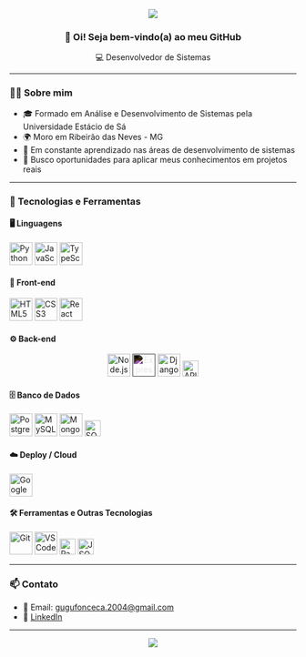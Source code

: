 <p align="center">
  <img src="https://capsule-render.vercel.app/api?type=waving&color=1e1e2f&height=150&section=header&text=Gustavo%20Andrade&fontSize=35&fontColor=ffffff" />
</p>

<h3 align="center">👋 Oi! Seja bem-vindo(a) ao meu GitHub</h3>

<p align="center">💻 Desenvolvedor de Sistemas </p>

---

### 👨‍💻 Sobre mim

- 🎓 Formado em Análise e Desenvolvimento de Sistemas pela Universidade Estácio de Sá  
- 🌍 Moro em Ribeirão das Neves - MG  
- 🚀 Em constante aprendizado nas áreas de desenvolvimento de sistemas  
- 🎯 Busco oportunidades para aplicar meus conhecimentos em projetos reais

---

### 🧰 Tecnologias e Ferramentas

<h4>🖥️ Linguagens</h4>
<p>
  <img src="https://cdn.jsdelivr.net/gh/devicons/devicon/icons/python/python-original.svg" width="40" title="Python"/>
  <img src="https://cdn.jsdelivr.net/gh/devicons/devicon/icons/javascript/javascript-original.svg" width="40" title="JavaScript"/>
  <img src="https://cdn.jsdelivr.net/gh/devicons/devicon/icons/typescript/typescript-original.svg" width="40" title="TypeScript"/>
</p>

<h4>🎨 Front-end</h4>
<p>
  <img src="https://cdn.jsdelivr.net/gh/devicons/devicon/icons/html5/html5-original.svg" width="40" title="HTML5"/>
  <img src="https://cdn.jsdelivr.net/gh/devicons/devicon/icons/css3/css3-original.svg" width="40" title="CSS3"/>
  <img src="https://cdn.jsdelivr.net/gh/devicons/devicon/icons/react/react-original.svg" width="40" title="React"/>
</p>

<h4>⚙️ Back-end</h4>
<p align="center">
  <img src="https://cdn.jsdelivr.net/gh/devicons/devicon/icons/nodejs/nodejs-original.svg" width="40" title="Node.js"/>
  <img src="https://cdn.jsdelivr.net/gh/devicons/devicon/icons/express/express-original.svg" width="40" title="Express.js" style="filter: invert(100%);"/>
  <img src="https://cdn.jsdelivr.net/gh/devicons/devicon/icons/django/django-plain.svg" width="40" title="Django"/>
  <img src="https://img.shields.io/badge/API-REST-blue?style=for-the-badge" height="28" title="API REST"/>
</p>

<h4>🗄️ Banco de Dados</h4>
<p>
  <img src="https://cdn.jsdelivr.net/gh/devicons/devicon/icons/postgresql/postgresql-original.svg" width="40" title="PostgreSQL"/>
  <img src="https://cdn.jsdelivr.net/gh/devicons/devicon/icons/mysql/mysql-original.svg" width="40" title="MySQL"/>
  <img src="https://cdn.jsdelivr.net/gh/devicons/devicon/icons/mongodb/mongodb-original.svg" width="40" title="MongoDB"/>
  <img src="https://img.shields.io/badge/SQL-%2300758F.svg?style=for-the-badge&logo=sqlite&logoColor=white" height="28" title="SQL"/>
</p>

<h4>☁️ Deploy / Cloud</h4>
<p>
  <img src="https://cdn.jsdelivr.net/gh/devicons/devicon/icons/googlecloud/googlecloud-original.svg" width="40" title="Google Cloud Platform (GCP)"/>
</p>

<h4>🛠️ Ferramentas e Outras Tecnologias</h4>
<p>
  <img src="https://cdn.jsdelivr.net/gh/devicons/devicon/icons/git/git-original.svg" width="40" title="Git"/>
  <img src="https://cdn.jsdelivr.net/gh/devicons/devicon/icons/vscode/vscode-original.svg" width="40" title="VSCode"/>
  <img src="https://img.shields.io/badge/Pandas-%23150458.svg?style=for-the-badge&logo=pandas&logoColor=white" height="28" title="Pandas"/>
  <img src="https://img.shields.io/badge/JSON-%23ffffff.svg?style=for-the-badge&logo=json&logoColor=black" height="28" title="JSON"/>
</p>


---

### 📫 Contato

- 📧 Email: gugufonceca.2004@gmail.com  
- 💼 [LinkedIn](https://www.linkedin.com/in/gustavo-andrade-59bb992a7)  

---

<p align="center">
  <img src="https://capsule-render.vercel.app/api?type=waving&color=1e1e2f&height=120&section=footer"/>
</p>
